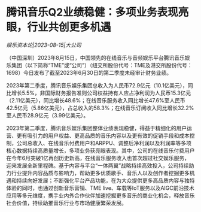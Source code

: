 # 腾讯音乐Q2业绩稳健：多项业务表现亮眼，行业共创更多机遇

*娱乐资本论|2023-08-15|大公司*

（中国深圳）2023年8月15日，中国领先的在线音乐与音频娱乐平台腾讯音乐娱乐集团（以下简称“TME”或“公司”）（纽交所股份代号：TME及港交所股份代号：1698）今日发布了截至2023年6月30日的第二季度未经审计财务业绩。

2023年第二季度，腾讯音乐娱乐集团总收入为人民币72.9亿元（10.1亿美元），同比增长5.5%，非国际财务报告准则公司权益持有人应占净利润为人民币15.3亿元（2.11亿美元），同比增长48.6%；在线音乐服务收入同比增长47.6%至人民币42.5亿元（5.86亿美元），占总收入的58.3%；在线音乐订阅收入同比增长32.2%至人民币28.9亿元（3.99亿美元）。

2023年第二季度，腾讯音乐娱乐集团整体业绩表现稳健，得益于精细化的用户运营、更有吸引力的用户权益、更高品质的音乐内容以及更有效的促销手段和成本控制，公司总收入、在线音乐付费用户和ARPPU、调整后净利润以及利润率等多项核心数据持续高质量增长，多项业务获亮眼表现。其中，公司的在线音乐付费用户在今年6月突破1亿再创历史新高，在线音乐服务收入也首次超过社交娱乐服务，迎来发展全新里程碑。基于内容与平台“一体两翼”战略持续高效投入，公司持续助力行业提升内容品质与影响力，帮助更多优质歌手、音乐人以及创作者挖掘更多机遇和持续向好发展；不断强化平台产品功能，在为大众提供更多高品质内容与独特体验的同时，也通过创新音乐营销、TME live、车载等IoT服务以及AIGC前沿技术应用等多元维度，携手业内外合作伙伴加速挖掘更多音乐的商业化机会，释放音乐社会价值，持续助推音乐行业与市场健康繁荣发展。

